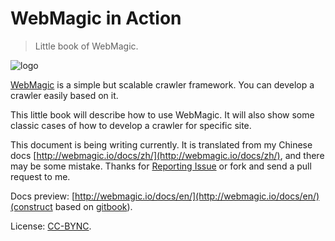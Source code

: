 WebMagic in Action
==================

>Little book of WebMagic.

![logo](https://raw.github.com/code4craft/webmagic/master/assets/logo.jpg)

[WebMagic](https://github.com/code4craft/webmagic) is a simple but scalable crawler framework. You can develop a crawler easily based on it.

This little book will describe how to use WebMagic. It will also show some classic cases of how to develop a crawler for specific site. 

This document is being writing currently. It is translated from my Chinese docs [http://webmagic.io/docs/zh/](http://webmagic.io/docs/zh/), and there may be some mistake. Thanks for [Reporting Issue](https://github.com/webmagic-io/docs/issues) or fork and send a pull request to me.

Docs preview: [http://webmagic.io/docs/en/](http://webmagic.io/docs/en/)(construct based on [gitbook](https://github.com/GitbookIO/gitbook/)).

License: [CC-BYNC](http://creativecommons.org/licenses/by-nc/2.0/).
